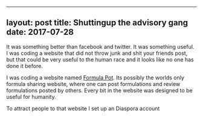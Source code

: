 ------
layout: post
title: Shuttingup the advisory gang
date: 2017-07-28
------

It was something better than facebook and twitter. It was something useful. I was
coding a website that did not throw junk and shit your friends post, but that could
be very useful to the human race and it looks like no one has done it before.

I was coding a website named [Formula Pot](http://formulapot.com). Its possibly 
the worlds only formula sharing website, where one can post formulations and review
formulations posted by others. Every bit in the website was designed to be useful
for humanity.

To attract people to that website I set up an Diaspora account  
